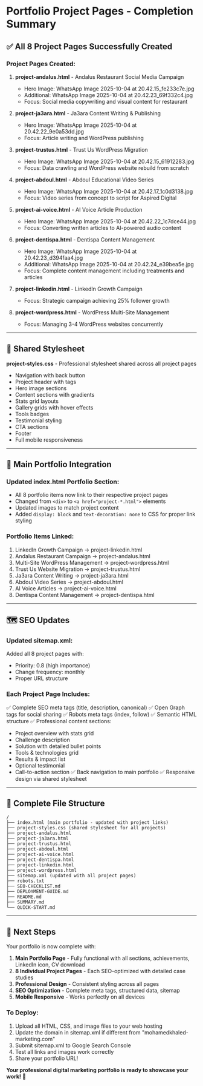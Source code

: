 # Portfolio Project Pages - Completion Summary

## ✅ All 8 Project Pages Successfully Created

### Project Pages Created:

1. **project-andalus.html** - Andalus Restaurant Social Media Campaign
   - Hero Image: WhatsApp Image 2025-10-04 at 20.42.15_fe233c7e.jpg
   - Additional: WhatsApp Image 2025-10-04 at 20.42.23_69f332c4.jpg
   - Focus: Social media copywriting and visual content for restaurant

2. **project-ja3ara.html** - Ja3ara Content Writing & Publishing
   - Hero Image: WhatsApp Image 2025-10-04 at 20.42.22_9e0a53dd.jpg
   - Focus: Article writing and WordPress publishing

3. **project-trustus.html** - Trust Us WordPress Migration
   - Hero Image: WhatsApp Image 2025-10-04 at 20.42.15_61912283.jpg
   - Focus: Data crawling and WordPress website rebuild from scratch

4. **project-abdoul.html** - Abdoul Educational Video Series
   - Hero Image: WhatsApp Image 2025-10-04 at 20.42.17_1c0d3138.jpg
   - Focus: Video series from concept to script for Aspired Digital

5. **project-ai-voice.html** - AI Voice Article Production
   - Hero Image: WhatsApp Image 2025-10-04 at 20.42.22_1c7dce44.jpg
   - Focus: Converting written articles to AI-powered audio content

6. **project-dentispa.html** - Dentispa Content Management
   - Hero Image: WhatsApp Image 2025-10-04 at 20.42.23_d394faa4.jpg
   - Additional: WhatsApp Image 2025-10-04 at 20.42.24_e39bea5e.jpg
   - Focus: Complete content management including treatments and articles

7. **project-linkedin.html** - LinkedIn Growth Campaign
   - Focus: Strategic campaign achieving 25% follower growth

8. **project-wordpress.html** - WordPress Multi-Site Management
   - Focus: Managing 3-4 WordPress websites concurrently

---

## 🎨 Shared Stylesheet

**project-styles.css** - Professional stylesheet shared across all project pages
- Navigation with back button
- Project header with tags
- Hero image sections
- Content sections with gradients
- Stats grid layouts
- Gallery grids with hover effects
- Tools badges
- Testimonial styling
- CTA sections
- Footer
- Full mobile responsiveness

---

## 🔗 Main Portfolio Integration

### Updated index.html Portfolio Section:
- All 8 portfolio items now link to their respective project pages
- Changed from `<div>` to `<a href="project-*.html">` elements
- Updated images to match project content
- Added `display: block` and `text-decoration: none` to CSS for proper link styling

### Portfolio Items Linked:
1. LinkedIn Growth Campaign → project-linkedin.html
2. Andalus Restaurant Campaign → project-andalus.html
3. Multi-Site WordPress Management → project-wordpress.html
4. Trust Us Website Migration → project-trustus.html
5. Ja3ara Content Writing → project-ja3ara.html
6. Abdoul Video Series → project-abdoul.html
7. AI Voice Articles → project-ai-voice.html
8. Dentispa Content Management → project-dentispa.html

---

## 🗺️ SEO Updates

### Updated sitemap.xml:
Added all 8 project pages with:
- Priority: 0.8 (high importance)
- Change frequency: monthly
- Proper URL structure

### Each Project Page Includes:
✅ Complete SEO meta tags (title, description, canonical)
✅ Open Graph tags for social sharing
✅ Robots meta tags (index, follow)
✅ Semantic HTML structure
✅ Professional content sections:
   - Project overview with stats grid
   - Challenge description
   - Solution with detailed bullet points
   - Tools & technologies grid
   - Results & impact list
   - Optional testimonial
   - Call-to-action section
✅ Back navigation to main portfolio
✅ Responsive design via shared stylesheet

---

## 📁 Complete File Structure

```
/
├── index.html (main portfolio - updated with project links)
├── project-styles.css (shared stylesheet for all projects)
├── project-andalus.html
├── project-ja3ara.html
├── project-trustus.html
├── project-abdoul.html
├── project-ai-voice.html
├── project-dentispa.html
├── project-linkedin.html
├── project-wordpress.html
├── sitemap.xml (updated with all project pages)
├── robots.txt
├── SEO-CHECKLIST.md
├── DEPLOYMENT-GUIDE.md
├── README.md
├── SUMMARY.md
└── QUICK-START.md
```

---

## 🚀 Next Steps

Your portfolio is now complete with:

1. **Main Portfolio Page** - Fully functional with all sections, achievements, LinkedIn icon, CV download
2. **8 Individual Project Pages** - Each SEO-optimized with detailed case studies
3. **Professional Design** - Consistent styling across all pages
4. **SEO Optimization** - Complete meta tags, structured data, sitemap
5. **Mobile Responsive** - Works perfectly on all devices

### To Deploy:

1. Upload all HTML, CSS, and image files to your web hosting
2. Update the domain in sitemap.xml if different from "mohamedkhaled-marketing.com"
3. Submit sitemap.xml to Google Search Console
4. Test all links and images work correctly
5. Share your portfolio URL!

**Your professional digital marketing portfolio is ready to showcase your work! 🎉**
